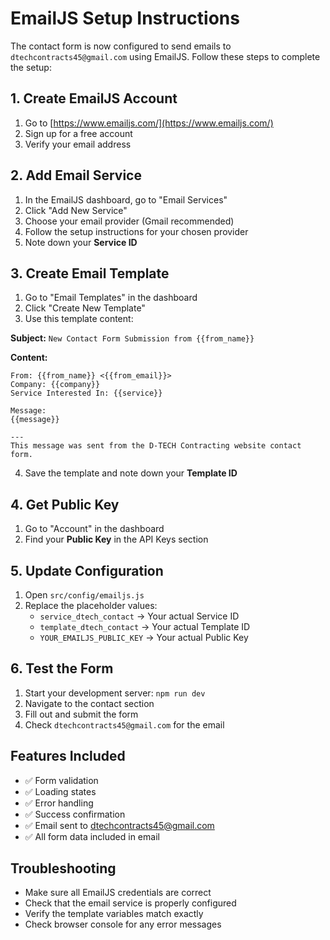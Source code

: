 # EmailJS Setup Instructions

The contact form is now configured to send emails to `dtechcontracts45@gmail.com` using EmailJS. Follow these steps to complete the setup:

## 1. Create EmailJS Account
1. Go to [https://www.emailjs.com/](https://www.emailjs.com/)
2. Sign up for a free account
3. Verify your email address

## 2. Add Email Service
1. In the EmailJS dashboard, go to "Email Services"
2. Click "Add New Service"
3. Choose your email provider (Gmail recommended)
4. Follow the setup instructions for your chosen provider
5. Note down your **Service ID**

## 3. Create Email Template
1. Go to "Email Templates" in the dashboard
2. Click "Create New Template"
3. Use this template content:

**Subject:** `New Contact Form Submission from {{from_name}}`

**Content:**
```
From: {{from_name}} <{{from_email}}>
Company: {{company}}
Service Interested In: {{service}}

Message:
{{message}}

---
This message was sent from the D-TECH Contracting website contact form.
```

4. Save the template and note down your **Template ID**

## 4. Get Public Key
1. Go to "Account" in the dashboard
2. Find your **Public Key** in the API Keys section

## 5. Update Configuration
1. Open `src/config/emailjs.js`
2. Replace the placeholder values:
   - `service_dtech_contact` → Your actual Service ID
   - `template_dtech_contact` → Your actual Template ID  
   - `YOUR_EMAILJS_PUBLIC_KEY` → Your actual Public Key

## 6. Test the Form
1. Start your development server: `npm run dev`
2. Navigate to the contact section
3. Fill out and submit the form
4. Check `dtechcontracts45@gmail.com` for the email

## Features Included
- ✅ Form validation
- ✅ Loading states
- ✅ Error handling
- ✅ Success confirmation
- ✅ Email sent to dtechcontracts45@gmail.com
- ✅ All form data included in email

## Troubleshooting
- Make sure all EmailJS credentials are correct
- Check that the email service is properly configured
- Verify the template variables match exactly
- Check browser console for any error messages

